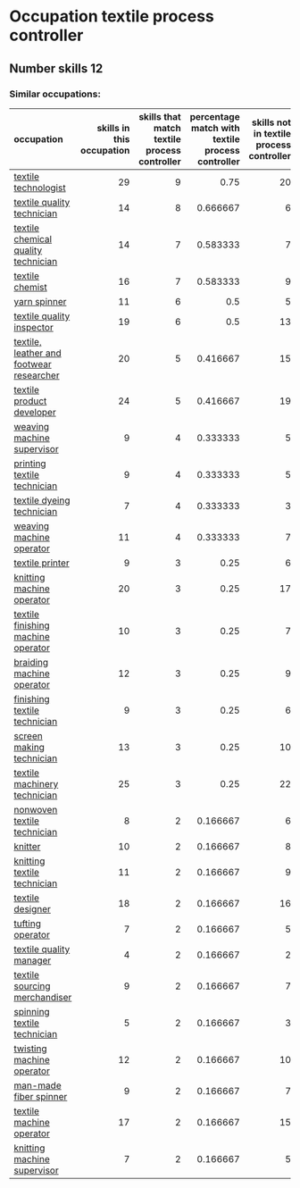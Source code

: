 # Occupation textile process controller
## Number skills 12
### Similar occupations:
| occupation                                                                              |   skills in this occupation |   skills that match textile process controller |   percentage match with textile process controller |   skills not in textile process controller |
|:----------------------------------------------------------------------------------------|----------------------------:|-----------------------------------------------:|---------------------------------------------------:|-------------------------------------------:|
| [textile technologist](textile_technologist.md)                                         |                          29 |                                              9 |                                           0.75     |                                         20 |
| [textile quality technician](textile_quality_technician.md)                             |                          14 |                                              8 |                                           0.666667 |                                          6 |
| [textile chemical quality technician](textile_chemical_quality_technician.md)           |                          14 |                                              7 |                                           0.583333 |                                          7 |
| [textile chemist](textile_chemist.md)                                                   |                          16 |                                              7 |                                           0.583333 |                                          9 |
| [yarn spinner](yarn_spinner.md)                                                         |                          11 |                                              6 |                                           0.5      |                                          5 |
| [textile quality inspector](textile_quality_inspector.md)                               |                          19 |                                              6 |                                           0.5      |                                         13 |
| [textile, leather and footwear researcher](textile,_leather_and_footwear_researcher.md) |                          20 |                                              5 |                                           0.416667 |                                         15 |
| [textile product developer](textile_product_developer.md)                               |                          24 |                                              5 |                                           0.416667 |                                         19 |
| [weaving machine supervisor](weaving_machine_supervisor.md)                             |                           9 |                                              4 |                                           0.333333 |                                          5 |
| [printing textile technician](printing_textile_technician.md)                           |                           9 |                                              4 |                                           0.333333 |                                          5 |
| [textile dyeing technician](textile_dyeing_technician.md)                               |                           7 |                                              4 |                                           0.333333 |                                          3 |
| [weaving machine operator](weaving_machine_operator.md)                                 |                          11 |                                              4 |                                           0.333333 |                                          7 |
| [textile printer](textile_printer.md)                                                   |                           9 |                                              3 |                                           0.25     |                                          6 |
| [knitting machine operator](knitting_machine_operator.md)                               |                          20 |                                              3 |                                           0.25     |                                         17 |
| [textile finishing machine operator](textile_finishing_machine_operator.md)             |                          10 |                                              3 |                                           0.25     |                                          7 |
| [braiding machine operator](braiding_machine_operator.md)                               |                          12 |                                              3 |                                           0.25     |                                          9 |
| [finishing textile technician](finishing_textile_technician.md)                         |                           9 |                                              3 |                                           0.25     |                                          6 |
| [screen making technician](screen_making_technician.md)                                 |                          13 |                                              3 |                                           0.25     |                                         10 |
| [textile machinery technician](textile_machinery_technician.md)                         |                          25 |                                              3 |                                           0.25     |                                         22 |
| [nonwoven  textile technician](nonwoven__textile_technician.md)                         |                           8 |                                              2 |                                           0.166667 |                                          6 |
| [knitter](knitter.md)                                                                   |                          10 |                                              2 |                                           0.166667 |                                          8 |
| [knitting textile technician](knitting_textile_technician.md)                           |                          11 |                                              2 |                                           0.166667 |                                          9 |
| [textile designer](textile_designer.md)                                                 |                          18 |                                              2 |                                           0.166667 |                                         16 |
| [tufting operator](tufting_operator.md)                                                 |                           7 |                                              2 |                                           0.166667 |                                          5 |
| [textile quality manager](textile_quality_manager.md)                                   |                           4 |                                              2 |                                           0.166667 |                                          2 |
| [textile sourcing merchandiser](textile_sourcing_merchandiser.md)                       |                           9 |                                              2 |                                           0.166667 |                                          7 |
| [spinning textile technician](spinning_textile_technician.md)                           |                           5 |                                              2 |                                           0.166667 |                                          3 |
| [twisting machine operator](twisting_machine_operator.md)                               |                          12 |                                              2 |                                           0.166667 |                                         10 |
| [man-made fiber spinner](man-made_fiber_spinner.md)                                     |                           9 |                                              2 |                                           0.166667 |                                          7 |
| [textile machine operator](textile_machine_operator.md)                                 |                          17 |                                              2 |                                           0.166667 |                                         15 |
| [knitting machine supervisor](knitting_machine_supervisor.md)                           |                           7 |                                              2 |                                           0.166667 |                                          5 |
